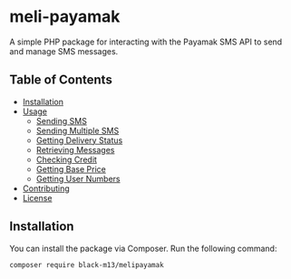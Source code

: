 # meli-payamak

A simple PHP package for interacting with the Payamak SMS API to send and manage SMS messages.

## Table of Contents

- [Installation](#installation)
- [Usage](#usage)
  - [Sending SMS](#sending-sms)
  - [Sending Multiple SMS](#sending-multiple-sms)
  - [Getting Delivery Status](#getting-delivery-status)
  - [Retrieving Messages](#retrieving-messages)
  - [Checking Credit](#checking-credit)
  - [Getting Base Price](#getting-base-price)
  - [Getting User Numbers](#getting-user-numbers)
- [Contributing](#contributing)
- [License](#license)

## Installation

You can install the package via Composer. Run the following command:

```bash
composer require black-m13/melipayamak
